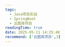 ```yaml
---
tags:
  - Java项目实战
  - SpringBoot
  - 云图库项目
readingTime: true
date: 2025-05-11 14:25:48
recommend: ['云图库项目',3]
---
```

